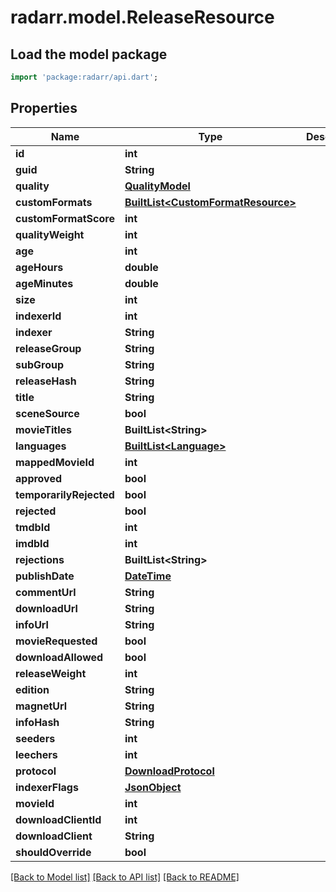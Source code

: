 # radarr.model.ReleaseResource

## Load the model package
```dart
import 'package:radarr/api.dart';
```

## Properties
Name | Type | Description | Notes
------------ | ------------- | ------------- | -------------
**id** | **int** |  | [optional] 
**guid** | **String** |  | [optional] 
**quality** | [**QualityModel**](QualityModel.md) |  | [optional] 
**customFormats** | [**BuiltList&lt;CustomFormatResource&gt;**](CustomFormatResource.md) |  | [optional] 
**customFormatScore** | **int** |  | [optional] 
**qualityWeight** | **int** |  | [optional] 
**age** | **int** |  | [optional] 
**ageHours** | **double** |  | [optional] 
**ageMinutes** | **double** |  | [optional] 
**size** | **int** |  | [optional] 
**indexerId** | **int** |  | [optional] 
**indexer** | **String** |  | [optional] 
**releaseGroup** | **String** |  | [optional] 
**subGroup** | **String** |  | [optional] 
**releaseHash** | **String** |  | [optional] 
**title** | **String** |  | [optional] 
**sceneSource** | **bool** |  | [optional] 
**movieTitles** | **BuiltList&lt;String&gt;** |  | [optional] 
**languages** | [**BuiltList&lt;Language&gt;**](Language.md) |  | [optional] 
**mappedMovieId** | **int** |  | [optional] 
**approved** | **bool** |  | [optional] 
**temporarilyRejected** | **bool** |  | [optional] 
**rejected** | **bool** |  | [optional] 
**tmdbId** | **int** |  | [optional] 
**imdbId** | **int** |  | [optional] 
**rejections** | **BuiltList&lt;String&gt;** |  | [optional] 
**publishDate** | [**DateTime**](DateTime.md) |  | [optional] 
**commentUrl** | **String** |  | [optional] 
**downloadUrl** | **String** |  | [optional] 
**infoUrl** | **String** |  | [optional] 
**movieRequested** | **bool** |  | [optional] 
**downloadAllowed** | **bool** |  | [optional] 
**releaseWeight** | **int** |  | [optional] 
**edition** | **String** |  | [optional] 
**magnetUrl** | **String** |  | [optional] 
**infoHash** | **String** |  | [optional] 
**seeders** | **int** |  | [optional] 
**leechers** | **int** |  | [optional] 
**protocol** | [**DownloadProtocol**](DownloadProtocol.md) |  | [optional] 
**indexerFlags** | [**JsonObject**](.md) |  | [optional] 
**movieId** | **int** |  | [optional] 
**downloadClientId** | **int** |  | [optional] 
**downloadClient** | **String** |  | [optional] 
**shouldOverride** | **bool** |  | [optional] 

[[Back to Model list]](../README.md#documentation-for-models) [[Back to API list]](../README.md#documentation-for-api-endpoints) [[Back to README]](../README.md)


